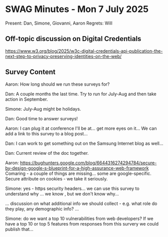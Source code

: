 # SWAG Minutes - Mon 7 July 2025

Present: Dan, Simone, Giovanni, Aaron
Regrets: Will

## Off-topic discussion on Digital Credentials

https://www.w3.org/blog/2025/w3c-digital-credentials-api-publication-the-next-step-to-privacy-preserving-identities-on-the-web/

## Survey Content

Aaron: How long should we run these surveys for?

Dan: A couple months the last time. Try to run for July-Aug and then take action in September.

Simone: July-Aug might be holidays.

Dan: Good time to answer surveys!

Aaron: I can plug it at conference I'll be at... get more eyes on it... We can add a link to this survey to a blog post...

Dan: I can work to get something out on the Samsung Internet blog as well...

Dan: Current review of the doc together.

Aaron: https://bughunters.google.com/blog/6644316274294784/secure-by-design-google-s-blueprint-for-a-high-assurance-web-framework Comaring - a couple of things are missing... some are google-specific. Secure attribute on cookies - we take it seriously.

Simone: yes - https security headers... we can use this survey to understand why ... we know , but we don't know why...

... discussion on what additional info we should collect - e.g. what role do they play, any demographic info? ...

Simone: do we want a top 10 vulnerabilities from web developers? If we have a top 10 or top 5 features from responses from this survery we could publish that...

